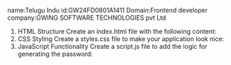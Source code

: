 name:Telugu Indu
id:GW24FD0801A1411
Domain:Frontend developer
company:GWING SOFTWARE TECHNOLOGIES pvt Ltd

1. HTML Structure
Create an index.html file with the following content:
2. CSS Styling
Create a styles.css file to make your application look nice:
3. JavaScript Functionality
Create a script.js file to add the logic for generating the password:
